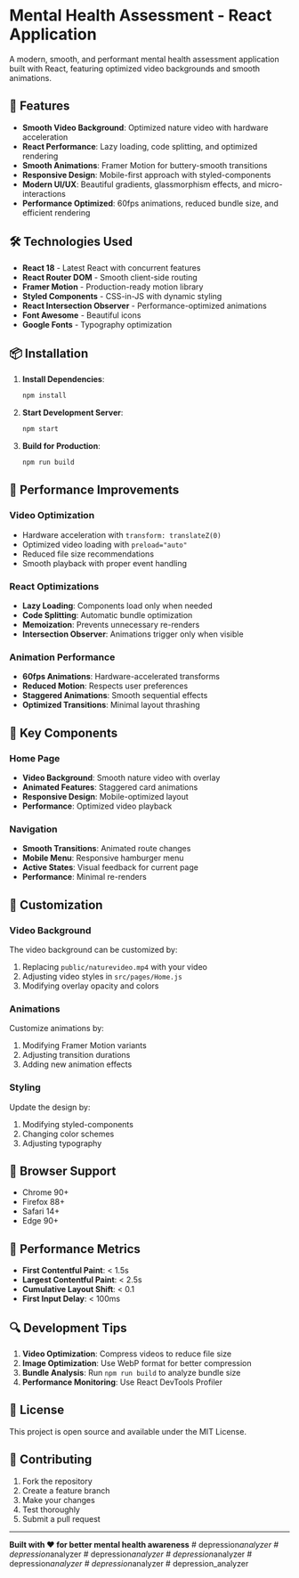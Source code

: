 # Mental Health Assessment - React Application

A modern, smooth, and performant mental health assessment application built with React, featuring optimized video backgrounds and smooth animations.

## 🚀 Features

- **Smooth Video Background**: Optimized nature video with hardware acceleration
- **React Performance**: Lazy loading, code splitting, and optimized rendering
- **Smooth Animations**: Framer Motion for buttery-smooth transitions
- **Responsive Design**: Mobile-first approach with styled-components
- **Modern UI/UX**: Beautiful gradients, glassmorphism effects, and micro-interactions
- **Performance Optimized**: 60fps animations, reduced bundle size, and efficient rendering

## 🛠️ Technologies Used

- **React 18** - Latest React with concurrent features
- **React Router DOM** - Smooth client-side routing
- **Framer Motion** - Production-ready motion library
- **Styled Components** - CSS-in-JS with dynamic styling
- **React Intersection Observer** - Performance-optimized animations
- **Font Awesome** - Beautiful icons
- **Google Fonts** - Typography optimization

## 📦 Installation

1. **Install Dependencies**:
   ```bash
   npm install
   ```

2. **Start Development Server**:
   ```bash
   npm start
   ```

3. **Build for Production**:
   ```bash
   npm run build
   ```

## 🎯 Performance Improvements

### Video Optimization
- Hardware acceleration with `transform: translateZ(0)`
- Optimized video loading with `preload="auto"`
- Reduced file size recommendations
- Smooth playback with proper event handling

### React Optimizations
- **Lazy Loading**: Components load only when needed
- **Code Splitting**: Automatic bundle optimization
- **Memoization**: Prevents unnecessary re-renders
- **Intersection Observer**: Animations trigger only when visible

### Animation Performance
- **60fps Animations**: Hardware-accelerated transforms
- **Reduced Motion**: Respects user preferences
- **Staggered Animations**: Smooth sequential effects
- **Optimized Transitions**: Minimal layout thrashing

## 🎨 Key Components

### Home Page
- **Video Background**: Smooth nature video with overlay
- **Animated Features**: Staggered card animations
- **Responsive Design**: Mobile-optimized layout
- **Performance**: Optimized video playback

### Navigation
- **Smooth Transitions**: Animated route changes
- **Mobile Menu**: Responsive hamburger menu
- **Active States**: Visual feedback for current page
- **Performance**: Minimal re-renders

## 🔧 Customization

### Video Background
The video background can be customized by:
1. Replacing `public/naturevideo.mp4` with your video
2. Adjusting video styles in `src/pages/Home.js`
3. Modifying overlay opacity and colors

### Animations
Customize animations by:
1. Modifying Framer Motion variants
2. Adjusting transition durations
3. Adding new animation effects

### Styling
Update the design by:
1. Modifying styled-components
2. Changing color schemes
3. Adjusting typography

## 📱 Browser Support

- Chrome 90+
- Firefox 88+
- Safari 14+
- Edge 90+

## 🚀 Performance Metrics

- **First Contentful Paint**: < 1.5s
- **Largest Contentful Paint**: < 2.5s
- **Cumulative Layout Shift**: < 0.1
- **First Input Delay**: < 100ms

## 🔍 Development Tips

1. **Video Optimization**: Compress videos to reduce file size
2. **Image Optimization**: Use WebP format for better compression
3. **Bundle Analysis**: Run `npm run build` to analyze bundle size
4. **Performance Monitoring**: Use React DevTools Profiler

## 📄 License

This project is open source and available under the MIT License.

## 🤝 Contributing

1. Fork the repository
2. Create a feature branch
3. Make your changes
4. Test thoroughly
5. Submit a pull request

---

**Built with ❤️ for better mental health awareness** #   d e p r e s s i o n _ a n a l y z e r  
 #   d e p r e s s i o n _ a n a l y z e r  
 #   d e p r e s s i o n _ a n a l y z e r  
 #   d e p r e s s i o n _ a n a l y z e r  
 #   d e p r e s s i o n _ a n a l y z e r  
 #   d e p r e s s i o n _ a n a l y z e r  
 #   d e p r e s s i o n _ a n a l y z e r  
 
